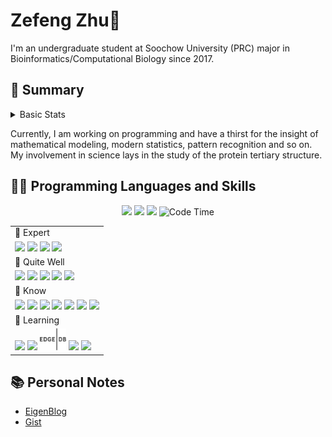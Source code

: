 # Zefeng Zhu👋

I'm an undergraduate student at Soochow University (PRC) major in Bioinformatics/Computational Biology since 2017.

## 🔭 Summary

<details>
<summary>Basic Stats</summary>


<p align="center">
  <a href="https://github.com/anuraghazra/github-readme-stats">
    <img src="https://github-readme-stats.vercel.app/api?username=naturegeorge&count_private=true&show_icons=true&title_color=6495ED&icon_color=00BFFF&text_color=DCDCDC&bg_color=20,151515,364040"/>
  </a>
  <a href="https://github.com/anuraghazra/github-readme-stats">
      <img src="https://github-readme-stats.vercel.app/api/wakatime?username=ZZF&title_color=6495ED&text_color=DCDCDC&bg_color=20,151515,364040&layout=compact"/>
  </a>
</p>

</details>

Currently, I am working on programming and have a thirst for the insight of mathematical modeling, modern statistics, pattern recognition and so on. My involvement in science lays in the study of the protein tertiary structure.

## 👨‍💻 Programming Languages and Skills

<p align="center">
  <img src="https://img.shields.io/badge/Mainly%20Code%20With-Python%20-gray.svg?colorB=5A65B3&style=for-the-badge&logo=python"/>
  <img src="https://img.shields.io/badge/Working%20OS-Linux%20-gray.svg?colorB=5A65B3&style=for-the-badge&logo=linux"/>
  <img src="https://img.shields.io/badge/Current%20Editor-VSCode%20-gray.svg?colorB=5A65B3&style=for-the-badge&logo=Visual%20Studio%20Code"/>
  <img alt="Code Time" src="https://img.shields.io/endpoint?style=for-the-badge&url=https://codetime-api.datreks.com/badge/180?logoColor=white%26&colorB=5A65B3" />
</p>

<table align="center">
  <tr>
    <td>
      🌳 Expert
    </td>
  </tr>
  <tr>
    <td>
      <code><img src="https://cdn.jsdelivr.net/npm/programming-languages-logos/src/python/python.png" height="35"></code>
      <code><img src="https://cdn.jsdelivr.net/npm/programming-languages-logos/src/java/java.png" height="35"></code>
      <code><img height="35" src="https://dist.neo4j.com/wp-content/uploads/neo4j_logo-325x150.png"></code>
      <code><img src="https://cdn.freebiesupply.com/logos/large/2x/latex-logo-png-transparent.png" height="35"></code>
    </td>
  </tr>
  <tr>
    <td>
      🌾 Quite Well
    </td>
  </tr>
  <tr>
    <td>
      <code><img src="https://cdn.jsdelivr.net/npm/programming-languages-logos/src/c/c.png" height="35"></code>
      <code><img src="https://avatars.githubusercontent.com/u/486082?s=200&v=4" height="35"></code>
      <code><img src="https://cdn.jsdelivr.net/npm/programming-languages-logos/src/r/r.png" height="35"></code>
      <code><img src="https://cdn.perl.org/perlweb/images/icons/header_camel.png" height="35"></code>
      <code><img height="35" src="https://image.flaticon.com/icons/svg/603/603201.svg"></code>
    </td>
  </tr>
  <tr>
    <td>
      🌿 Know
    </td>
  </tr>
  <tr>
    <td>
      <code><img src="https://cdn.jsdelivr.net/npm/programming-languages-logos/src/cpp/cpp.png" height="35"></code>
      <code><img src="https://cdn.jsdelivr.net/npm/programming-languages-logos/src/ruby/ruby.png" height="35"></code>
      <code><img src="https://cdn.jsdelivr.net/npm/programming-languages-logos/src/javascript/javascript.png" height="35"></code>
      <code><img src="https://cdn.jsdelivr.net/npm/programming-languages-logos/src/typescript/typescript.png" height="35"></code>
      <code><img src="https://cdn.jsdelivr.net/npm/programming-languages-logos/src/html/html.png" height="35"></code>
      <code><img height="35" src="https://seeklogo.com/images/M/matlab-logo-AE6C96A5DD-seeklogo.com.png"></code>
      <code><img height="35" src="https://upload.wikimedia.org/wikipedia/commons/thumb/e/eb/WolframCorporateLogo.svg/330px-WolframCorporateLogo.svg.png"></code>
    </td>
  </tr>
  <tr>
    <td>
      🌱 Learning
    </td>
  </tr>
  <tr>
    <td>
      <code><img height="35" src="https://upload.wikimedia.org/wikipedia/commons/thumb/f/f3/Apache_Spark_logo.svg/1200px-Apache_Spark_logo.svg.png"></code>
      <code><img height="35" src="https://graphql.org/img/logo.svg"></code>
      <code><img height="35" src="https://raw.githubusercontent.com/edgedb/edgedb/master/logo.svg"></code>
      <code><img height="35" src="https://julialang.org/assets/infra/logo.svg"></code>
      <code><img height="35" src="https://upload.wikimedia.org/wikipedia/commons/d/d5/Rust_programming_language_black_logo.svg"></code>
    </td>
  </tr>
</table>


## 📚 Personal Notes

* [EigenBlog](https://naturegeorge.github.io/eigenblog/)
* [Gist](https://gist.github.com/NatureGeorge)
